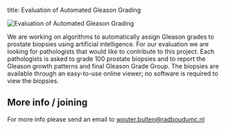 title: Evaluation of Automated Gleason Grading

![Evaluation of Automated Gleason Grading](/images/general/gleason-grading-join.jpg)

We are working on algorithms to automatically assign Gleason grades to prostate biopsies using artificial intelligence. For our evaluation we are looking for pathologists that would like to contribute to this project. Each pathologists is asked to grade 100 prostate biopsies and to report the Gleason growth patterns and final Gleason Grade Group. The biopsies are available through an easy-to-use online viewer; no software is required to view the biopsies.

## More info / joining

For more info please send an email to [wouter.bulten@radboudumc.nl](wouter.bulten@radboudumc.nl)
